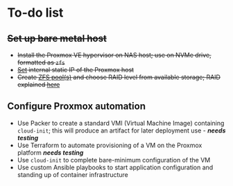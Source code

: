 # To-do list

## ~~Set up bare metal host~~

- ~~Install the Proxmox VE hypervisor on NAS host; use on NVMe drive, formatted as `zfs`~~
- ~~[Set](https://www.servethehome.com/how-to-change-primary-proxmox-ve-ip-address/) internal static IP of the Proxmox host~~
- ~~Create [ZFS pool(s)](https://www.45drives.com/community/articles/RAID-and-RAIDZ/) and choose RAID level from available storage; RAID explained [here](https://eshop.macsales.com/blog/56056-a-beginners-guide-to-understanding-raid/)~~

## Configure Proxmox automation

- Use Packer to create a standard VMI (Virtual Machine Image) containing `cloud-init`; this will produce an artifact for later deployment use - ***needs testing***
- Use Terraform to automate provisioning of a VM on the Proxmox platform ***needs testing***
- Use `cloud-init` to complete bare-minimum configuration of the VM
- Use custom Ansible playbooks to start application configuration and standing up of container infrastructure
